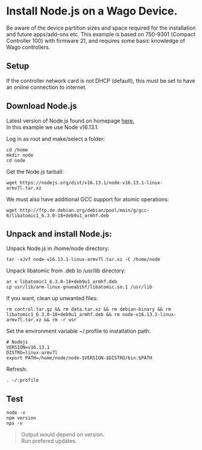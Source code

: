 # Install Node.js on a Wago Device.
Be aware of the device partition sizes and space required for the installation and future apps/add-ons etc.
This example is based on 750-9301 (Compact Controller 100) with firmware 21, and requires some basic knowledge of Wago controllers.

## Setup
If the controller network card is not DHCP (default), this must be set to have an online connection to internet.

## Download Node.js
Latest version of Node.js found on homepage [here.](https://nodejs.org/en/download/) <br/>
In this example we use Node v16.13.1.

Log in as root and make/select a folder:
```
cd /home
mkdir node
cd node
```
Get the Node.js tarball:
```
wget https://nodejs.org/dist/v16.13.1/node-v16.13.1-linux-armv7l.tar.xz
```
We must also have additional GCC support for atomic operations:
```
wget http://ftp.de.debian.org/debian/pool/main/g/gcc-6/libatomic1_6.3.0-18+deb9u1_armhf.deb
```
## Unpack and install Node.js:

Unpack Node.js in /home/node directory:
```
tar -xJvf node-v16.13.1-linux-armv7l.tar.xz -C /home/node
```
Unpack libatomic from .deb to /usr/lib directory:
```
ar x libatomic1_6.3.0-18+deb9u1_armhf.deb 
cp usr/lib/arm-linux-gnueabihf/libatomic.so.1 /usr/lib
```
If you want, clean up unwanted files:
```
rm control.tar.gz && rm data.tar.xz && rm debian-binary && rm libatomic1_6.3.0-18+deb9u1_armhf.deb && rm node-v16.13.1-linux-armv7l.tar.xz && rm -r usr
```
Set the environment variable ~/.profile to installation path:
```
# Nodejs
VERSION=v16.13.1
DISTRO=linux-armv7l
export PATH=/home/node/node-$VERSION-$DISTRO/bin:$PATH
```
Refresh:
```
. ~/.profile
```
## Test
```
node -v
npm version
npx -v
```
> Output would depend on version. <br/>
> Run prefered updates. <br/>


